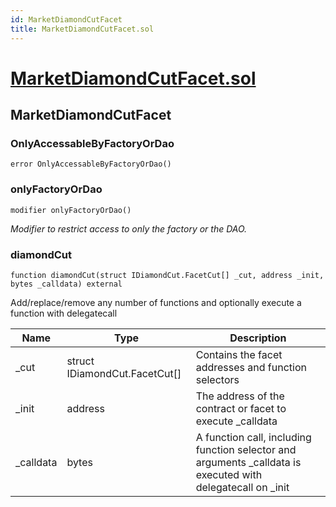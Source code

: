 ```yaml
---
id: MarketDiamondCutFacet
title: MarketDiamondCutFacet.sol
---
```

# [MarketDiamondCutFacet.sol](https://github.com/chromatic-protocol/contracts/tree/main/contracts/core/facets/market/MarketDiamondCutFacet.sol)

## MarketDiamondCutFacet

### OnlyAccessableByFactoryOrDao

```solidity
error OnlyAccessableByFactoryOrDao()
```

### onlyFactoryOrDao

```solidity
modifier onlyFactoryOrDao()
```

_Modifier to restrict access to only the factory or the DAO._

### diamondCut

```solidity
function diamondCut(struct IDiamondCut.FacetCut[] _cut, address _init, bytes _calldata) external
```

Add/replace/remove any number of functions and optionally execute
        a function with delegatecall

| Name | Type | Description |
| ---- | ---- | ----------- |
| _cut | struct IDiamondCut.FacetCut[] | Contains the facet addresses and function selectors |
| _init | address | The address of the contract or facet to execute _calldata |
| _calldata | bytes | A function call, including function selector and arguments                  _calldata is executed with delegatecall on _init |

